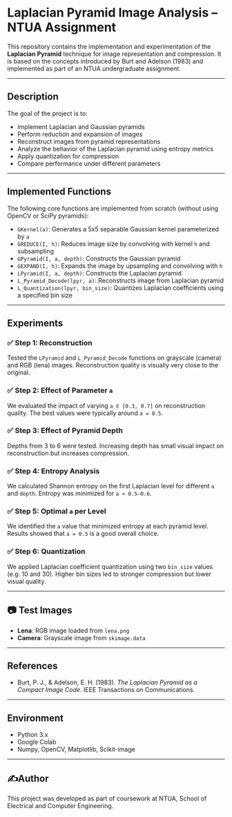 # Laplacian Pyramid Image Analysis – NTUA Assignment

This repository contains the implementation and experimentation of the **Laplacian Pyramid** technique for image representation and compression. It is based on the concepts introduced by Burt and Adelson (1983) and implemented as part of an NTUA undergraduate assignment.

---

## Description

The goal of the project is to:
- Implement Laplacian and Gaussian pyramids
- Perform reduction and expansion of images
- Reconstruct images from pyramid representations
- Analyze the behavior of the Laplacian pyramid using entropy metrics
- Apply quantization for compression
- Compare performance under different parameters

---

## Implemented Functions

The following core functions are implemented from scratch (without using OpenCV or SciPy pyramids):

- `GKernel(a)`: Generates a 5x5 separable Gaussian kernel parameterized by `a`
- `GREDUCE(I, h)`: Reduces image size by convolving with kernel `h` and subsampling
- `GPyramid(I, a, depth)`: Constructs the Gaussian pyramid
- `GEXPAND(I, h)`: Expands the image by upsampling and convolving with `h`
- `LPyramid(I, a, depth)`: Constructs the Laplacian pyramid
- `L_Pyramid_Decode(lpyr, a)`: Reconstructs image from Laplacian pyramid
- `L_Quantization(lpyr, bin_size)`: Quantizes Laplacian coefficients using a specified bin size

---

## Experiments

### ✅ Step 1: Reconstruction
Tested the `LPyramid` and `L_Pyramid_Decode` functions on grayscale (camera) and RGB (lena) images. Reconstruction quality is visually very close to the original.

### ✅ Step 2: Effect of Parameter `a`
We evaluated the impact of varying `a ∈ [0.3, 0.7]` on reconstruction quality. The best values were typically around `a = 0.5`.

### ✅ Step 3: Effect of Pyramid Depth
Depths from 3 to 6 were tested. Increasing depth has small visual impact on reconstruction but increases compression.

### ✅ Step 4: Entropy Analysis
We calculated Shannon entropy on the first Laplacian level for different `a` and `depth`. Entropy was minimized for `a ≈ 0.5–0.6`.

### ✅ Step 5: Optimal `a` per Level
We identified the `a` value that minimized entropy at each pyramid level. Results showed that `a = 0.5` is a good overall choice.

### ✅ Step 6: Quantization
We applied Laplacian coefficient quantization using two `bin_size` values (e.g. 10 and 30). Higher bin sizes led to stronger compression but lower visual quality.

---

## 📷 Test Images
- **Lena**: RGB image loaded from `lena.png`
- **Camera**: Grayscale image from `skimage.data`

---

## References
- Burt, P. J., & Adelson, E. H. (1983). *The Laplacian Pyramid as a Compact Image Code*. IEEE Transactions on Communications.

---

## Environment
- Python 3.x
- Google Colab
- Numpy, OpenCV, Matplotlib, Scikit-image

---

## ✍Author
This project was developed as part of coursework at NTUA, School of Electrical and Computer Engineering.
